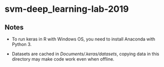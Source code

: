 # svm-deep_learning-lab-2019

## Notes

* To run keras in R with Windows OS, you need to install Anaconda with Python 3.

* Datasets are cached in *Documents/.keras/datasets*, copying data in this directory may make code work even when offline.
